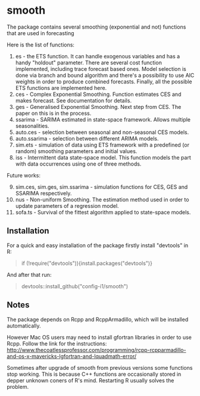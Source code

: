# smooth
The package contains several smoothing (exponential and not) functions that are used in forecasting

Here is the list of functions:

1. es - the ETS function. It can handle exogenous variables and has a handy "holdout" parameter. There are several cost function implemented, including trace forecast based ones. Model selection is done via branch and bound algorithm and there's a possibility to use AIC weights in order to produce combined forecasts. Finally, all the possible ETS functions are implemented here.
2. ces - Complex Exponential Smoothing. Function estimates CES and makes forecast. See documentation for details.
3. ges - Generalised Exponential Smoothing. Next step from CES. The paper on this is in the process.
4. ssarima - SARIMA estimated in state-space framework. Allows multiple seasonalities.
5. auto.ces - selection between seasonal and non-seasonal CES models.
6. auto.ssarima - selection between different ARIMA models.
7. sim.ets - simulation of data using ETS framework with a predefined (or random) smoothing parameters and initial values.
8. iss - Intermittent data state-space model. This function models the part with data occurrences using one of three methods.

Future works:

9. sim.ces, sim.ges, sim.ssarima - simulation functions for CES, GES and SSARIMA respectively.
10. nus - Non-uniform Smoothing. The estimation method used in order to update parameters of a regression model.
11. sofa.ts - Survival of the fittest algorithm applied to state-space models.

## Installation

For a quick and easy installation of the package firstly install "devtools" in R:
> if (!require("devtools")){install.packages("devtools")}

And after that run:

> devtools::install_github("config-i1/smooth")

## Notes

The package depends on Rcpp and RcppArmadillo, which will be installed automatically.

However Mac OS users may need to install gfortran libraries in order to use Rcpp. Follow the link for the instructions: http://www.thecoatlessprofessor.com/programming/rcpp-rcpparmadillo-and-os-x-mavericks-lgfortran-and-lquadmath-error/

Sometimes after upgrade of smooth from previous versions some functions stop working. This is because C++ functions are occasionally stored in depper unknown coners of R's mind. Restarting R usually solves the problem.
